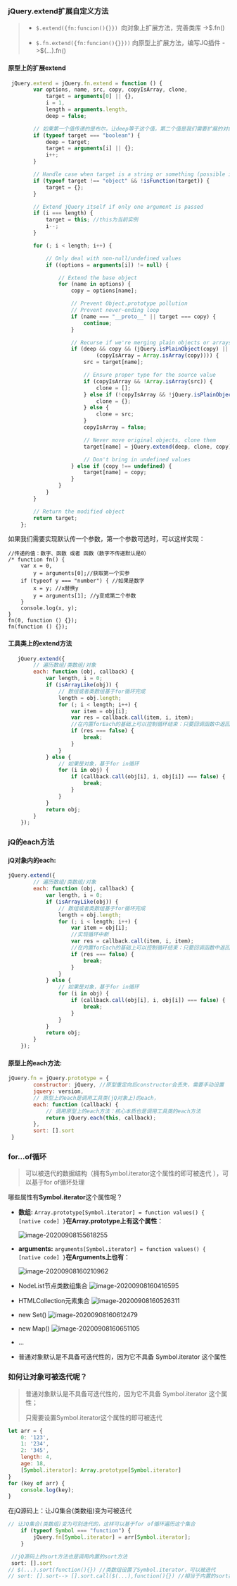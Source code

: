 



### jQuery.extend扩展自定义方法

> - `$.extend({fn:funcion(){}}) `向对象上扩展方法，完善类库 ->$.fn()
>
> - `$.fn.extend({fn:funcion(){}}))` 向原型上扩展方法，编写JQ插件 ->$(...).fn()

#### 原型上的扩展extend

```js
 jQuery.extend = jQuery.fn.extend = function () {
        var options, name, src, copy, copyIsArray, clone,
            target = arguments[0] || {},
            i = 1,
            length = arguments.length,
            deep = false;

        // 如果第一个值传递的是布尔，让deep等于这个值，第二个值是我们需要扩展的对象
        if (typeof target === "boolean") {
            deep = target;
            target = arguments[i] || {};
            i++;
        }

        // Handle case when target is a string or something (possible in deep copy)
        if (typeof target !== "object" && !isFunction(target)) {
            target = {};
        }

        // Extend jQuery itself if only one argument is passed
        if (i === length) {
            target = this; //this为当前实例
            i--;
        }

        for (; i < length; i++) {

            // Only deal with non-null/undefined values
            if ((options = arguments[i]) != null) {

                // Extend the base object
                for (name in options) {
                    copy = options[name];

                    // Prevent Object.prototype pollution
                    // Prevent never-ending loop
                    if (name === "__proto__" || target === copy) {
                        continue;
                    }

                    // Recurse if we're merging plain objects or arrays
                    if (deep && copy && (jQuery.isPlainObject(copy) ||
                            (copyIsArray = Array.isArray(copy)))) {
                        src = target[name];

                        // Ensure proper type for the source value
                        if (copyIsArray && !Array.isArray(src)) {
                            clone = [];
                        } else if (!copyIsArray && !jQuery.isPlainObject(src)) {
                            clone = {};
                        } else {
                            clone = src;
                        }
                        copyIsArray = false;

                        // Never move original objects, clone them
                        target[name] = jQuery.extend(deep, clone, copy);

                        // Don't bring in undefined values
                    } else if (copy !== undefined) {
                        target[name] = copy;
                    }
                }
            }
        }

        // Return the modified object
        return target;
    };

```

如果我们需要实现默认传一个参数，第一个参数可选时，可以这样实现：

```
//传递的值：数字、函数 或者 函数（数字不传递默认是0）
/* function fn() {
    var x = 0,
        y = arguments[0];//获取第一个实参
    if (typeof y === "number") { //如果是数字
        x = y; //x替换y
        y = arguments[1]; //y变成第二个参数
    }
    console.log(x, y);
}
fn(0, function () {});
fn(function () {});
```

#### 工具类上的extend方法

```js
   jQuery.extend({
        // 遍历数组/类数组/对象
        each: function (obj, callback) {
            var length, i = 0;
            if (isArrayLike(obj)) {
                // 数组或者类数组基于for循环完成
                length = obj.length;
                for (; i < length; i++) {
                    var item = obj[i];
                    var res = callback.call(item, i, item);
                    //在内置forEach的基础上可以控制循环结束：只要回调函数中返回false，循环就可以结束了
                    if (res === false) {
                        break;
                    }
                }
            } else {
                // 如果是对象，基于for in循环
                for (i in obj) {
                    if (callback.call(obj[i], i, obj[i]) === false) {
                        break;
                    }
                }
            }
            return obj;
        }
    });
```

### jQ的each方法

#### jQ对象内的each:

```js
jQuery.extend({
        // 遍历数组/类数组/对象
        each: function (obj, callback) {
            var length, i = 0;
            if (isArrayLike(obj)) {
                // 数组或者类数组基于for循环完成
                length = obj.length;
                for (; i < length; i++) {
                    var item = obj[i];
                  	//实现循环中断
                    var res = callback.call(item, i, item);
                    //在内置forEach的基础上可以控制循环结束：只要回调函数中返回false，循环就可以结束了
                    if (res === false) {
                        break;
                    }
                }
            } else {
                // 如果是对象，基于for in循环
                for (i in obj) {
                    if (callback.call(obj[i], i, obj[i]) === false) {
                        break;
                    }
                }
            }
            return obj;
        }
    });
```



#### 原型上的each方法:

```js
jQuery.fn = jQuery.prototype = {
        constructor: jQuery, //原型重定向后constructor会丢失，需要手动设置
        jquery: version,
        // 原型上的each是调用工具类(jQ对象上)的each，
        each: function (callback) {
            // 调用原型上的each方法：核心本质也是调用工具类的each方法
            return jQuery.each(this, callback);
        },
        sort: [].sort
 }
```

### for...of循环

> 可以被迭代的数据结构（拥有Symbol.iterator这个属性的即可被迭代 ），可以基于for of循环处理

哪些属性有**Symbol.iterator**这个属性呢？

+ **数组:** `Array.prototype[Symbol.iterator] = function values() { [native code] }`**在Array.prototype上有这个属性**：

  ![image-20200908155618255](https://i.loli.net/2020/09/08/BG2qwV3LdeHhmkK.png)

+ **arguments:**  `arguments[Symbol.iterator] = function values() { [native code] }`**在Arguments上也有**：

  ![image-20200908160210962](https://i.loli.net/2020/09/08/9fHBxytESi4JFZa.png)

+ NodeList节点类数组集合
  ![image-20200908160416595](https://i.loli.net/2020/09/08/J7kzFYi69MqryTa.png)

+ HTMLCollection元素集合
  ![image-20200908160526311](https://i.loli.net/2020/09/08/XCkoALRSlugbny6.png)

+ new Set()
  ![image-20200908160612479](https://i.loli.net/2020/09/08/YSkU3tfdr9pLVxv.png)

+ new Map()
  ![image-20200908160651105](https://i.loli.net/2020/09/08/g6rcTI8nfZwQdiY.png)

+ ...

+ 普通对象默认是不具备可迭代性的，因为它不具备 Symbol.iterator 这个属性

### 如何让对象可被迭代呢？

> 普通对象默认是不具备可迭代性的，因为它不具备 Symbol.iterator 这个属性；
>
> 只需要设置Symbol.iterator这个属性的即可被迭代

```js
let arr = {
    0: '123',
    1: '234',
    2: '345',
    length: 4,
    age: 18,
    [Symbol.iterator]: Array.prototype[Symbol.iterator]
}
for (key of arr) {
    console.log(key);
}
```

在jQ源码上：让JQ集合(类数组)变为可被迭代

```js
// 让JQ集合(类数组)变为可别迭代的，这样可以基于for of循环遍历这个集合
    if (typeof Symbol === "function") {
        jQuery.fn[Symbol.iterator] = arr[Symbol.iterator];
    }
```



```js
 //jQ源码上的sort方法也是调用内置的sort方法
 sort: [].sort
// $(...).sort(function(){}) //类数组设置了Symbol.iterator，可以被迭代
// sort: [].sort--> [].sort.call($(...),function(){}) //相当于内置的sort把this改成类数组，就可以借用数组上的方法了
```

